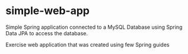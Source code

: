 # simple-web-app
Simple Spring application connected to a MySQL Database using Spring Data JPA to access the database.
 
 Exercise web application that was created using few Spring guides

